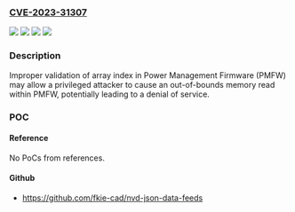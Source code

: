 ### [CVE-2023-31307](https://cve.mitre.org/cgi-bin/cvename.cgi?name=CVE-2023-31307)
![](https://img.shields.io/static/v1?label=Product&message=AMD%20Radeon%E2%84%A2%20PRO%20W6000%20Series%20Graphics%20Cards&color=blue)
![](https://img.shields.io/static/v1?label=Product&message=AMD%20Radeon%E2%84%A2%20RX%206000%20Series%20Graphics%20Cards&color=blue)
![](https://img.shields.io/static/v1?label=Version&message=n%2Fa&color=blue)
![](https://img.shields.io/static/v1?label=Vulnerability&message=n%2Fa&color=brighgreen)

### Description

Improper validation of array index in Power Management Firmware (PMFW) may allow a privileged attacker to cause an out-of-bounds memory read within PMFW, potentially leading to a denial of service.

### POC

#### Reference
No PoCs from references.

#### Github
- https://github.com/fkie-cad/nvd-json-data-feeds

